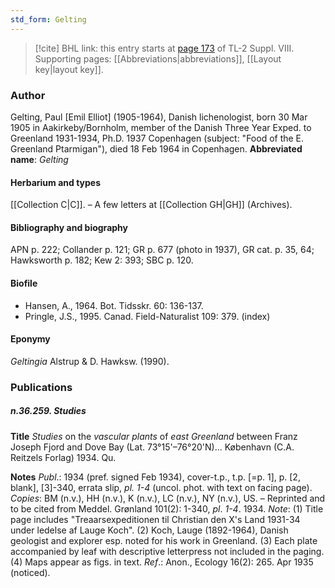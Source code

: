 ```yaml
---
std_form: Gelting
---
```


> [!cite] BHL link: this entry starts at [page 173](https://www.biodiversitylibrary.org/page/33258651) of TL-2 Suppl. VIII.
> Supporting pages: [[Abbreviations|abbreviations]], [[Layout key|layout key]].

### Author

Gelting, Paul \[Emil Elliot\] (1905-1964), Danish lichenologist, born 30 Mar 1905 in Aakirkeby/Bornholm, member of the Danish Three Year Exped. to Greenland 1931-1934, Ph.D. 1937 Copenhagen (subject: "Food of the E. Greenland Ptarmigan"), died 18 Feb 1964 in Copenhagen. 
**Abbreviated name**: *Gelting*

#### Herbarium and types

[[Collection C|C]]. – A few letters at [[Collection GH|GH]] (Archives).

#### Bibliography and biography

APN p. 222; Collander p. 121; GR p. 677 (photo in 1937), GR cat. p. 35, 64; Hawksworth p. 182; Kew 2: 393; SBC p. 120.

#### Biofile

- Hansen, A., 1964. Bot. Tidsskr. 60: 136-137.
- Pringle, J.S., 1995. Canad. Field-Naturalist 109: 379. (index)

#### Eponymy

*Geltingia* Alstrup & D. Hawksw. (1990).

### Publications

##### n.36.259. Studies

**Title**
*Studies* on the *vascular plants* of *east Greenland* between Franz Joseph Fjord and Dove Bay (Lat. 73°15'–76°20'N)... København (C.A. Reitzels Forlag) 1934. Qu.

**Notes**
*Publ*.: 1934 (pref. signed Feb 1934), cover-t.p., t.p. \[=p. 1\], p. \[2, blank\], \[3\]-340, errata slip, *pl. 1-4* (uncol. phot. with text on facing page). *Copies*: BM (n.v.), HH (n.v.), K (n.v.), LC (n.v.), NY (n.v.), US. – Reprinted and to be cited from Meddel. Grønland 101(2): 1-340, *pl*. *1-4*. 1934.
*Note*: (1) Title page includes "Treaarsexpeditionen til Christian den X's Land 1931-34 under ledelse af Lauge Koch". (2) Koch, Lauge (1892-1964), Danish geologist and explorer esp. noted for his work in Greenland. (3) Each plate accompanied by leaf with descriptive letterpress not included in the paging. (4) Maps appear as figs. in text.
*Ref*.: Anon., Ecology 16(2): 265. Apr 1935 (noticed).

